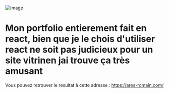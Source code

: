 ![image](https://user-images.githubusercontent.com/95536872/208217389-5e773c3e-b914-4517-ad8e-0e186c08f173.png)


# Mon portfolio entierement fait en react, bien que je le chois d'utiliser react ne soit pas judicieux pour un site vitrinen jai trouve ça très amusant

Vous pouvez retrouver le resultat à cette adresse : https://ares-romain.com/

